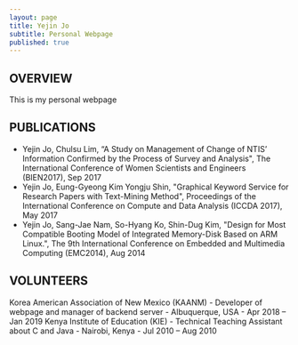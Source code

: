 ```yaml
---
layout: page
title: Yejin Jo
subtitle: Personal Webpage
published: true
---
```



## OVERVIEW
This is my personal webpage

## PUBLICATIONS
-	Yejin Jo, Chulsu Lim, “A Study on Management of Change of NTIS’ Information Confirmed by the Process of Survey and Analysis", The International Conference of Women Scientists and Engineers (BIEN2017), Sep 2017
-	Yejin Jo, Eung-Gyeong Kim Yongju Shin, "Graphical Keyword Service for Research Papers with Text-Mining Method", Proceedings of the International Conference on Compute and Data Analysis (ICCDA 2017), May 2017
-	Yejin Jo, Sang-Jae Nam, So-Hyang Ko, Shin-Dug Kim, "Design for Most Compatible Booting Model of Integrated Memory-Disk Based on ARM Linux.", The 9th International Conference on Embedded and Multimedia Computing (EMC2014), Aug 2014

## VOLUNTEERS
Korea American Association of New Mexico (KAANM) - Developer of webpage and manager of backend server - Albuquerque, USA - Apr 2018 – Jan 2019
Kenya Institute of Education (KIE) - Technical Teaching Assistant about C and Java - Nairobi, Kenya - Jul 2010 – Aug 2010
